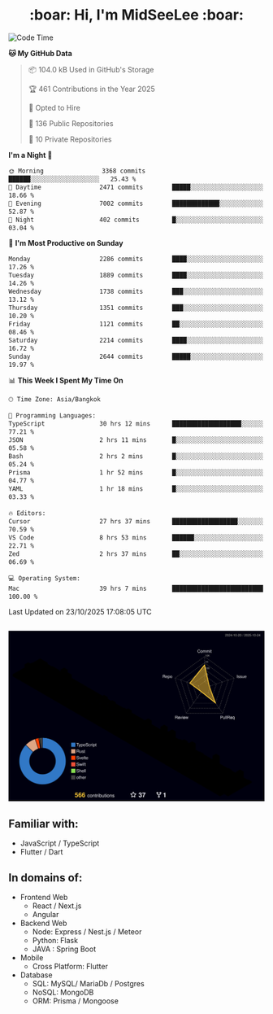 <h1 align="center"> :boar: Hi, I'm MidSeeLee :boar:</h1>
 
<!--START_SECTION:waka-->
![Code Time](http://img.shields.io/badge/Code%20Time-3%2C559%20hrs%202%20mins-blue)

**🐱 My GitHub Data** 

> 📦 104.0 kB Used in GitHub's Storage 
 > 
> 🏆 461 Contributions in the Year 2025
 > 
> 💼 Opted to Hire
 > 
> 📜 136 Public Repositories 
 > 
> 🔑 10 Private Repositories 
 > 
**I'm a Night 🦉** 

```text
🌞 Morning                3368 commits        ██████░░░░░░░░░░░░░░░░░░░   25.43 % 
🌆 Daytime                2471 commits        █████░░░░░░░░░░░░░░░░░░░░   18.66 % 
🌃 Evening                7002 commits        █████████████░░░░░░░░░░░░   52.87 % 
🌙 Night                  402 commits         █░░░░░░░░░░░░░░░░░░░░░░░░   03.04 % 
```
📅 **I'm Most Productive on Sunday** 

```text
Monday                   2286 commits        ████░░░░░░░░░░░░░░░░░░░░░   17.26 % 
Tuesday                  1889 commits        ████░░░░░░░░░░░░░░░░░░░░░   14.26 % 
Wednesday                1738 commits        ███░░░░░░░░░░░░░░░░░░░░░░   13.12 % 
Thursday                 1351 commits        ███░░░░░░░░░░░░░░░░░░░░░░   10.20 % 
Friday                   1121 commits        ██░░░░░░░░░░░░░░░░░░░░░░░   08.46 % 
Saturday                 2214 commits        ████░░░░░░░░░░░░░░░░░░░░░   16.72 % 
Sunday                   2644 commits        █████░░░░░░░░░░░░░░░░░░░░   19.97 % 
```


📊 **This Week I Spent My Time On** 

```text
🕑︎ Time Zone: Asia/Bangkok

💬 Programming Languages: 
TypeScript               30 hrs 12 mins      ███████████████████░░░░░░   77.21 % 
JSON                     2 hrs 11 mins       █░░░░░░░░░░░░░░░░░░░░░░░░   05.58 % 
Bash                     2 hrs 2 mins        █░░░░░░░░░░░░░░░░░░░░░░░░   05.24 % 
Prisma                   1 hr 52 mins        █░░░░░░░░░░░░░░░░░░░░░░░░   04.77 % 
YAML                     1 hr 18 mins        █░░░░░░░░░░░░░░░░░░░░░░░░   03.33 % 

🔥 Editors: 
Cursor                   27 hrs 37 mins      ██████████████████░░░░░░░   70.59 % 
VS Code                  8 hrs 53 mins       ██████░░░░░░░░░░░░░░░░░░░   22.71 % 
Zed                      2 hrs 37 mins       ██░░░░░░░░░░░░░░░░░░░░░░░   06.69 % 

💻 Operating System: 
Mac                      39 hrs 7 mins       █████████████████████████   100.00 % 
```


 Last Updated on 23/10/2025 17:08:05 UTC
<!--END_SECTION:waka-->

##

![](./profile-3d-contrib/profile-night-rainbow.svg)

## Familiar with:
- JavaScript / TypeScript
- Flutter / Dart

## In domains of:
- Frontend Web
  - React / Next.js
  - Angular
- Backend Web
  - Node: Express / Nest.js / Meteor
  - Python: Flask
  - JAVA : Spring Boot
- Mobile
  - Cross Platform: Flutter
- Database
  - SQL: MySQL/ MariaDb / Postgres
  - NoSQL: MongoDB
  - ORM: Prisma / Mongoose
